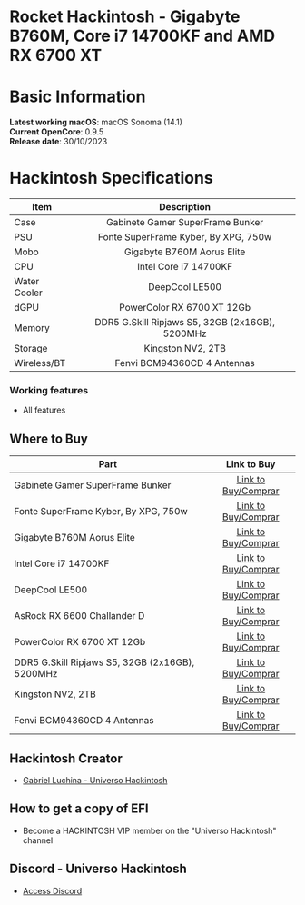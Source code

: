 # Rocket Hackintosh - Gigabyte B760M, Core i7 14700KF and AMD RX 6700 XT

# Basic Information

**Latest working macOS**: macOS Sonoma (14.1)
<br>
**Current OpenCore**: 0.9.5
<br>
**Release date**: 30/10/2023

# Hackintosh Specifications
|Item|Description|
|-|:-------:|
|Case|Gabinete Gamer SuperFrame Bunker|
|PSU|Fonte SuperFrame Kyber, By XPG, 750w|
|Mobo|Gigabyte B760M Aorus Elite|
|CPU|Intel Core i7 14700KF|
|Water Cooler|DeepCool LE500|
|dGPU|PowerColor RX 6700 XT 12Gb|
|Memory|DDR5 G.Skill Ripjaws S5, 32GB (2x16GB), 5200MHz|
|Storage|Kingston NV2, 2TB|
|Wireless/BT|Fenvi BCM94360CD 4 Antennas|

### Working features
- All features

## Where to Buy

|Part|Link to Buy|
|-|:-------:|
|Gabinete Gamer SuperFrame Bunker|[Link to Buy/Comprar](https://www.terabyteshop.com.br/produto/24856/gabinete-gamer-superframe-bunker-mid-tower-vidro-temperado-m-atx-black-s-fonte-com-3-fans?p=880853)|
|Fonte SuperFrame Kyber, By XPG, 750w|[Link to Buy/Comprar](https://www.terabyteshop.com.br/produto/25116/fonte-xpg-kyber-superframe-750w-80-plus-gold-com-conector-pcie-50-pfc-ativo-kyber750g-bk-c-br?p=880853)|
|Gigabyte B760M Aorus Elite|[Link to Buy/Comprar](https://www.terabyteshop.com.br/produto/24708/placa-mae-gigabyte-b760m-aorus-elite-chipset-b760-intel-lga-1700-matx-ddr5?p=880853)|
|Intel Core i7 14700KF|[Link to Buy/Comprar](https://www.terabyteshop.com.br/produto/26273/processador-intel-core-i5-14600kf-35-ghz-53ghz-turbo-14-geracao-14-cores-20-threads-lga-1700-bx8071514600kf?p=880853)|
|DeepCool LE500|[Link to Buy/Comprar](https://www.terabyteshop.com.br/produto/22309/water-cooler-deepcool-le500-led-6-cores-240mm-intel-amd-r-le500-bklnmc-g-1?p=880853)|
|AsRock RX 6600 Challander D|[Link to Buy/Comprar](https://www.terabyteshop.com.br/produto/19808/placa-de-video-asrock-radeon-rx-6600-challenger-d-8gb-gddr6-fsr-ray-tracing-90-ga2rzz-00uanf?p=880853)|
|PowerColor RX 6700 XT 12Gb|[Link to Buy/Comprar](https://www.kabum.com.br/produto/155889)|
|DDR5 G.Skill Ripjaws S5, 32GB (2x16GB), 5200MHz|[Link to Buy/Comprar](https://www.terabyteshop.com.br/produto/22458/memoria-ddr5-gskill-ripjaws-s5-32gb-2x16gb-5200mhz-white-f5-5200j3636c16gx2-rs5w?p=880853)|
|Kingston NV2, 2TB|[Link to Buy/Comprar](https://www.terabyteshop.com.br/produto/23000/ssd-kingston-nv2-1tb-m2-nvme-2280-leitura-3500mbs-e-gravacao-2100mbs-snv2s1000g?p=880853)|
|Fenvi BCM94360CD 4 Antennas|[Link to Buy/Comprar](https://s.click.aliexpress.com/e/_DB37nrZ)|

## Hackintosh Creator
- [Gabriel Luchina - Universo Hackintosh](https://luchina.com.br)

## How to get a copy of EFI
- Become a HACKINTOSH VIP member on the "Universo Hackintosh" channel

## Discord - Universo Hackintosh
- [Access Discord](https://discord.universohackintosh.com.br)
